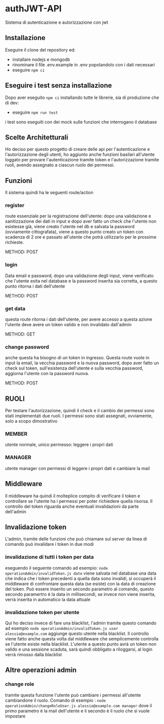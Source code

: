 # authJWT-API
Sistema di autenticazione e autorizzazione con jwt

## Installazione
Eseguire il clone del repository ed:
- installare nodejs e mongodb
- rinominare il file .env.example in .env popolandolo con i dati necessari
- eseguire ```npm ci```

## Eseguire i test senza installazione
Dopo aver eseguito ```npm ci``` installando tutte le librerie, sia di produzione che di dev:
- eseguire ```npm run test```

i test sono eseguiti con dei mock sulle funzioni che interrogano il database

## Scelte Architetturali
Ho deciso per questo progetto di creare delle api per l'autenticazione e l'autorizzazione degli utenti, ho aggiunto anche funzioni basilari all'utente loggato per provare l'autenticazione tramite token e l'autorizzazione tramite ruoli, avendo assegnato a ciascun ruolo dei permessi.

## Funzioni
Il sistema quindi ha le seguenti route/action

### register
route essenziale per la registrazione dell'utente: dopo una validazione e sanitizzazione dei dati in input e dopo aver fatto un check che l'utente non esistesse già, viene creato l'utente nel db e salvata la password (ovviamente cittografata), viene a questo punto creato un token con scadenza di 2 ore e passato all'utente che potrà utilizzarlo per le prossime richieste.

METHOD: POST

### login
Data email e password, dopo una validazione degli input, viene verificato che l'utente esita nel database e la password inserita sia corretta, a questo punto ritorna i dati dell'utente

METHOD: POST

### get data
questa route ritorna i dati dell'utente, per avere accesso a questa azione l'utente deve avere un token valido e non invalidato dall'admin

METHOD: GET

### change password
anche questa ha bisogno di un token in ingresso. Questa route vuole in input la email, la vecchia password e la nuova password, dopo aver fatto un check sul token, sull'esistenza dell'utente e sulla vecchia password, aggiorna l'utente con la password nuova.

METHOD: POST

## RUOLI
Per testare l'autorizzazione, quindi il check e il cambio dei permessi sono stati implementati due ruoli.
I permessi sono stati assegnati, ovviamente, solo a scopo dimostrativo 
### MEMBER
utente normale, unico permesso: leggere i propri dati
### MANAGER
utente manager con permessi di leggere i propri dati e cambiare la mail 

## Middleware
Il middleware ha quindi il molteplice compito di verificare il token e controllare se l'utente ha i permessi per poter richiedere quella risorsa.
Il controllo del token riguarda anche eventuali invalidazioni da parte dell'admin

## Invalidazione token
L'admin, tramite delle funzioni che può chiamare sul server da linea di comando può invalidare i token in due modi
### invalidazione di tutti i token per data
eseguendo il seguente comando ad esempio: ```node operationAdmin/invalidToken.js date``` viene salvata nel database una data che indica che i token precedenti a quella data sono invalidi, si occuperà il middleware di confrontare questa data (se esiste) con la data di creazione del token.
Può essere inserito un secondo parametro al comando, questo secondo paramertro è la data in millisecondi, se invece non viene inserita, verrà inserita in automatico la data attuale

### invalidazione token per utente
Qui ho deciso invece di fare una blacklist, l'admin tramite questo comando ad esempio ```node operationAdmin/invalidToken.js user alessio@example.com``` aggiunge questo utente nella blacklist. Il controllo viene fatto anche questa volta dal middleware che semplicemente controlla se l'utente esiste nella blacklist.
L'utente a questo punto avrà un token non valido e una sessione scaduta, sarà quindi obbligato a riloggarsi, al login verrà rimosso dalla blacklist

## Altre operazioni admin
### change role
tramite questa funzione l'utente può cambiare i permessi all'utente cambiandone il ruolo.
Comando di esempio : ```node operationAdmin/changeRoleUser.js alessio@example.com manager```
dove il primo parametro è la mail dell'utente e il secondo è il ruolo che si vuole impostare


